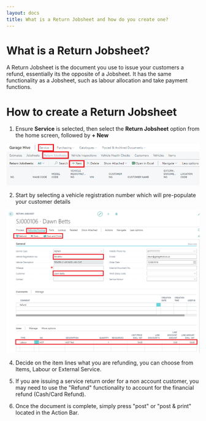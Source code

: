 ```yaml
---
layout: docs
title: What is a Return Jobsheet and how do you create one? 
---
```

# What is a Return Jobsheet?

A Return Jobsheet is the document you use to issue your customers a refund, essentially its the opposite of a Jobsheet. It has the same functionality as a Jobsheet, such as labour allocation and take payment functions. 

# How to create a Return Jobsheet

1. Ensure **Service** is selected, then select the **Return Jobsheet** option from the home screen, followed by **+ New** 

![](media/garagehive-service-return-order-newdoc1.png)

2. Start by selecting a vehicle registration number which will pre-populate your customer details<br>

![](media/garagehive-service-return-order-documents1.png)

4.	Decide on the item lines what you are refunding, you can choose from Items, Labour or External Service. <br>

5.	If you are issuing a service return order for a non account customer, you may need to use the "Refund" functionality to account for the financial refund (Cash/Card Refund). <br>
  
6. Once the document is complete, simply press "post" or "post & print" located in the Action Bar. 

